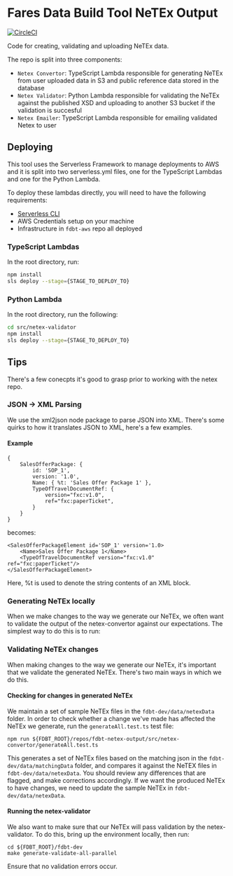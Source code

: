 # Fares Data Build Tool NeTEx Output

[![CircleCI](https://circleci.com/gh/fares-data-build-tool/fdbt-netex-output.svg?style=svg)](https://circleci.com/gh/fares-data-build-tool/fdbt-netex-output)

Code for creating, validating and uploading NeTEx data.

The repo is split into three components:

-   `Netex Convertor`: TypeScript Lambda responsible for generating NeTEx from user uploaded data in S3 and public reference data stored in the database
-   `Netex Validator`: Python Lambda responsible for validating the NeTEx against the published XSD and uploading to another S3 bucket if the validation is succesful
-   `Netex Emailer`: TypeScript Lambda responsible for emailing validated Netex to user

## Deploying

This tool uses the Serverless Framework to manage deployments to AWS and it is split into two serverless.yml files, one for the TypeScript Lambdas and one for the Python Lambda.

To deploy these lambdas directly, you will need to have the following requirements:

-   [Serverless CLI](https://serverless.com/framework/docs/getting-started/)
-   AWS Credentials setup on your machine
-   Infrastructure in `fdbt-aws` repo all deployed

### TypeScript Lambdas

In the root directory, run:

```bash
npm install
sls deploy --stage={STAGE_TO_DEPLOY_TO}
```

### Python Lambda

In the root directory, run the following:

```bash
cd src/netex-validator
npm install
sls deploy --stage={STAGE_TO_DEPLOY_TO}
```

## Tips

There's a few conecpts it's good to grasp prior to working with the netex repo.

### JSON -> XML Parsing

We use the xml2json node package to parse JSON into XML. There's some quirks to how it translates JSON to XML, here's a few examples.

#### Example

```
{
    SalesOfferPackage: {
        id: 'SOP_1',
        version: '1.0',
        Name: { %t: 'Sales Offer Package 1' },
        TypeOfTravelDocumentRef: {
            version="fxc:v1.0",
            ref="fxc:paperTicket",
        }
    }
}
```

becomes:

```
<SalesOfferPackageElement id='SOP_1' version='1.0>
    <Name>Sales Offer Package 1</Name>
    <TypeOfTravelDocumentRef version="fxc:v1.0" ref="fxc:paperTicket"/>
</SalesOfferPackageElement>
```

Here, %t is used to denote the string contents of an XML block.

### Generating NeTEx locally

When we make changes to the way we generate our NeTEx, we often want to validate the output of the netex-convertor against our expectations. The simplest way to do this is to run:


### Validating NeTEx changes

When making changes to the way we generate our NeTEx, it's important that we validate the generated NeTEx. There's two main ways in which we do this.

#### Checking for changes in generated NeTEx

We maintain a set of sample NeTEx files in the `fdbt-dev/data/netexData` folder. In order to check whether a change we've made has affected the NeTEx we generate, run the `generateAll.test.ts` test file:

```
npm run ${FDBT_ROOT}/repos/fdbt-netex-output/src/netex-convertor/generateAll.test.ts
```

This generates a set of NeTEx files based on the matching json in the `fdbt-dev/data/matchingData` folder, and compares it against the NeTEX files in `fdbt-dev/data/netexData`. You should review any differences that are flagged, and make corrections accordingly. If we want the produced NeTEx to have changes, we need to update the sample NeTEx in `fdbt-dev/data/netexData`.

#### Running the netex-validator

We also want to make sure that our NeTEx will pass validation by the netex-validator. To do this, bring up the environment locally, then run:

```
cd ${FDBT_ROOT}/fdbt-dev
make generate-validate-all-parallel
```

Ensure that no validation errors occur.